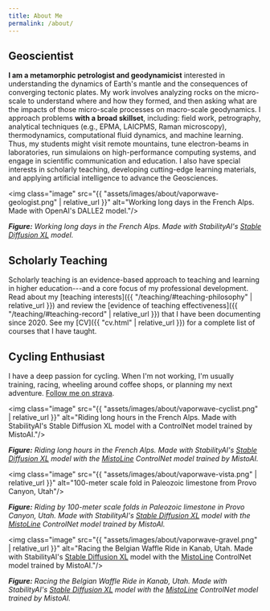 ```yaml
---
title: About Me
permalink: /about/
---
```


## Geoscientist

**I am a metamorphic petrologist and geodynamicist** interested in understanding the dynamics of Earth's mantle and the consequences of converging tectonic plates. My work involves analyzing rocks on the micro-scale to understand where and how they formed, and then asking what are the impacts of those micro-scale processes on macro-scale geodynamics. I approach problems **with a broad skillset**, including: field work, petrography, analytical techniques (e.g., EPMA, LAICPMS, Raman microscopy), thermodynamics, computational fluid dynamics, and machine learning. Thus, my students might visit remote mountains, tune electron-beams in laboratories, run simulaions on high-performance computing systems, and engage in scientific communication and education. I also have special interests in scholarly teaching, developing cutting-edge learning materials, and applying artificial intelligence to advance the Geosciences.

<img class="image" src="{{ "assets/images/about/vaporwave-geologist.png" | relative_url }}" alt="Working long days in the French Alps. Made with OpenAI's DALLE2 model."/>

***Figure:*** *Working long days in the French Alps. Made with StabilityAI's [Stable Diffusion XL](https://huggingface.co/stabilityai/stable-diffusion-xl-base-1.0) model.*

## Scholarly Teaching

Scholarly teaching is an evidence-based approach to teaching and learning in higher education---and a core focus of my professional development. Read about my [teaching interests]({{ "/teaching/#teaching-philosophy" | relative_url }}) and review the [evidence of teaching effectiveness]({{ "/teaching/#teaching-record" | relative_url }}) that I have been documenting since 2020. See my [CV]({{ "cv.html" | relative_url }}) for a complete list of courses that I have taught.

## Cycling Enthusiast

I have a deep passion for cycling. When I'm not working, I'm usually training, racing, wheeling around coffee shops, or planning my next adventure. [Follow me on strava](https://www.strava.com/athletes/11468816).

<img class="image" src="{{ "assets/images/about/vaporwave-cyclist.png" | relative_url }}" alt="Riding long hours in the French Alps. Made with StabilityAI's Stable Diffusion XL model with a ControlNet model trained by MistoAI."/>

***Figure:*** *Riding long hours in the French Alps. Made with StabilityAI's [Stable Diffusion XL](https://huggingface.co/stabilityai/stable-diffusion-xl-base-1.0) model with the [MistoLine](https://huggingface.co/TheMistoAI/MistoLine) ControlNet model trained by MistoAI.*

<img class="image" src="{{ "assets/images/about/vaporwave-vista.png" | relative_url }}" alt="100-meter scale fold in Paleozoic limestone from Provo Canyon, Utah"/>

***Figure:*** *Riding by 100-meter scale folds in Paleozoic limestone in Provo Canyon, Utah. Made with StabilityAI's [Stable Diffusion XL](https://huggingface.co/stabilityai/stable-diffusion-xl-base-1.0) model with the [MistoLine](https://huggingface.co/TheMistoAI/MistoLine) ControlNet model trained by MistoAI.*

<img class="image" src="{{ "assets/images/about/vaporwave-gravel.png" | relative_url }}" alt="Racing the Belgian Waffle Ride in Kanab, Utah. Made with StabilityAI's [Stable Diffusion XL](https://huggingface.co/stabilityai/stable-diffusion-xl-base-1.0) model with the [MistoLine](https://huggingface.co/TheMistoAI/MistoLine) ControlNet model trained by MistoAI."/>

***Figure:*** *Racing the Belgian Waffle Ride in Kanab, Utah. Made with StabilityAI's [Stable Diffusion XL](https://huggingface.co/stabilityai/stable-diffusion-xl-base-1.0) model with the [MistoLine](https://huggingface.co/TheMistoAI/MistoLine) ControlNet model trained by MistoAI.*
